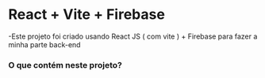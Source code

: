 # React + Vite + Firebase

-Este projeto foi criado usando React JS ( com vite ) + Firebase para fazer a minha parte back-end

<div style="font-weight: bold;"> 
<h3>O que contém neste projeto?</h3>
</div>
